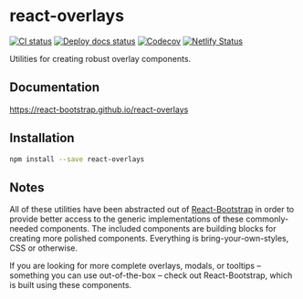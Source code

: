 # react-overlays

[![CI status][ci-badge]][actions]
[![Deploy docs status][deploy-docs-badge]][actions]
[![Codecov][codecov-badge]][codecov]
[![Netlify Status](https://api.netlify.com/api/v1/badges/e86fa356-4480-409e-9c24-52ea0660a923/deploy-status)](https://app.netlify.com/sites/react-overlays/deploys)

Utilities for creating robust overlay components.

## Documentation

https://react-bootstrap.github.io/react-overlays

## Installation

```sh
npm install --save react-overlays
```

## Notes

All of these utilities have been abstracted out of [React-Bootstrap](https://github.com/react-bootstrap/react-bootstrap) in order to provide better access to the generic implementations of these commonly-needed components. The included components are building blocks for creating more polished components. Everything is bring-your-own-styles, CSS or otherwise.

If you are looking for more complete overlays, modals, or tooltips – something you can use out-of-the-box – check out React-Bootstrap, which is built using these components.

[actions]: https://github.com/react-bootstrap/react-overlays/actions
[codecov]: https://codecov.io/gh/react-bootstrap/react-overlays
[codecov-badge]: https://codecov.io/gh/react-bootstrap/react-overlays/branch/master/graph/badge.svg
[ci-badge]: https://github.com/react-bootstrap/react-overlays/workflows/CI/badge.svg
[deploy-docs-badge]: https://github.com/react-bootstrap/react-overlays/workflows/Deploy%20Documentation/badge.svg
